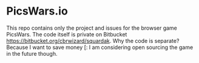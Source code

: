 # PicsWars.io
This repo contains only the project and issues for the browser game PicsWars.
The code itself is private on Bitbucket https://bitbucket.org/cbrwizard/squardak. Why the code is separate? Because I want to save money [: I am considering open sourcing the game in the future though.
